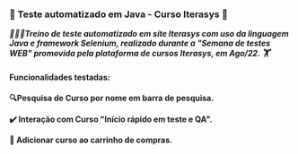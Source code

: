### 🤖 Teste automatizado em Java - Curso Iterasys 🦾
**_🏋🏻‍♂️Treino de teste automatizado em site Iterasys com uso da linguagem Java e framework Selenium, realizado durante a "Semana de testes WEB" promovida pela plataforma de cursos Iterasys, em Ago/22. 🏋_**
#### Funcionalidades testadas:
**🔍Pesquisa de Curso por nome em barra de pesquisa.**

**✔️ Interação com Curso "Início rápido em teste e QA".**

**🛒 Adicionar curso ao carrinho de compras.**
